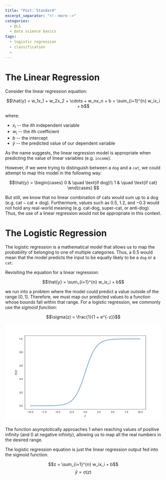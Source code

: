 ```yaml
---
title: "Post: Standard"
excerpt_separator: "<!--more-->"
categories:
  - DLS
  - data science basics
tags:
  - logistic regression
  - classification
  -
---
```


# The Linear Regression
Consider the linear regression equation:

$$\hat{y} = w_1x_1 + w_2x_2 + \cdots + w_nx_n + b = \sum_{i=1}^{n} w_ix_i + b$$

where:

- $x_i$ -- the $i$th independent variable
- $w_i$ -- the $i$th coefficient
- $b$ -- the intercept
- $\hat{y}$ -- the predicted value of our dependent variable

As the name suggests, the linear regression model is appropriate when predicting the value of linear variables (e.g. `income`).

However, if we were trying to distinguish between a `dog` and a `cat`, we could attempt to map this model in the following way:

$$\hat{y} =
\begin{cases}
0 & \quad \text{if dog}\\
1 & \quad \text{if cat}
\end{cases}
$$

But still, we know that no linear combination of cats would sum up to a dog (e.g. $\text{cat} - \text{cat} \neq \text{dog}$). Furthermore, values such as $0.5$, $1.2$, and $-0.3$ would not hold any real-world meaning (e.g. cat-dog, super-cat, or anti-dog). Thus, the use of a linear regression would not be appropriate in this context.

# The Logistic Regression
The logistic regression is a mathematical model that allows us to map the *probability* of belonging to one of multiple categories. Thus, a $0.5$ would mean that the model predicts the input to be equally likely to be a `dog` or a `cat`.

Revisiting the equation for a linear regression:

$$\hat{y} =  \sum_{i=1}^{n} w_ix_i + b$$

we run into a problem where the model could predict a value outside of the range $[0, 1]$. Therefore, we must map our predicted values to a function whose bounds fall within that range. For a logistic regression, we commonly use the *sigmoid function*:

$$\sigma(z) = \frac{1}{1 + e^{-z}}$$

![sigmoid](../assets/images/sigmoid.png)

The function asymptotically approaches $1$ when reaching values of positive infinity (and $0$ at negative infinity), allowing us to map all the real numbers in the desired range.

The logistic regression equation is just the linear regression output fed into the sigmoid function.

$$z =  \sum_{i=1}^{n} w_ix_i + b$$
$$\hat{y} = \sigma(z)$$


